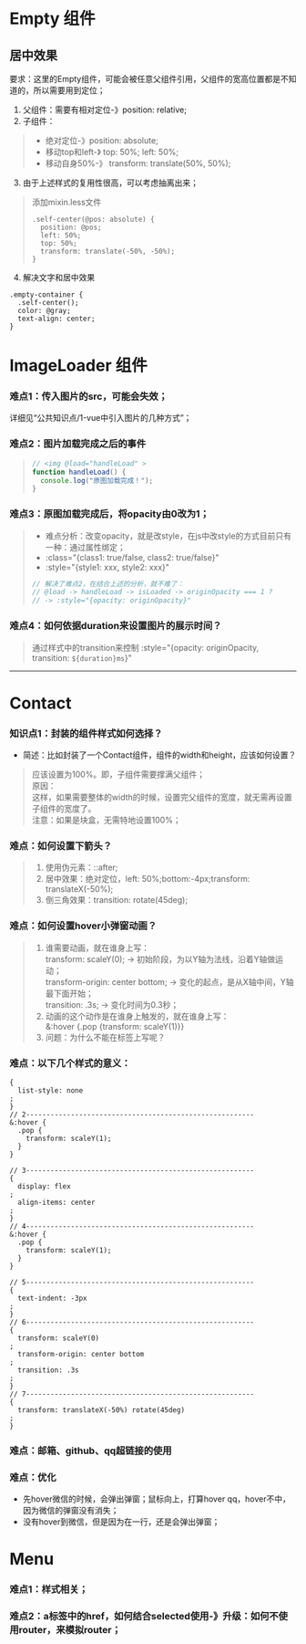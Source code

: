 # Empty 组件

## 居中效果

要求：这里的Empty组件，可能会被任意父组件引用，父组件的宽高位置都是不知道的，所以需要用到定位；

1. 父组件：需要有相对定位-》position: relative;
2. 子组件：

> - 绝对定位-》position: absolute;
> - 移动top和left-》 top: 50%; left: 50%;
> - 移动自身50%-》 transform: translate(50%, 50%);

3. 由于上述样式的复用性很高，可以考虑抽离出来；

> 添加mixin.less文件
>
> ```less
> .self-center(@pos: absolute) {
>   position: @pos;
>   left: 50%;
>   top: 50%;
>   transform: translate(-50%, -50%);
> }
> ```

4. 解决文字和居中效果

```less
.empty-container {
  .self-center();
  color: @gray;
  text-align: center;
}
```

# ImageLoader 组件

### 难点1：传入图片的src，可能会失效；

详细见“公共知识点/1-vue中引入图片的几种方式”；

### 难点2：图片加载完成之后的事件

> ```js
> // <img @load="handleLoad" >
> function handleLoad() {
>   console.log("原图加载完成！");
> }
> ```

### 难点3：原图加载完成后，将opacity由0改为1；

> - 难点分析：改变opacity，就是改style，在js中改style的方式目前只有一种：通过属性绑定；
> - :class="{class1: true/false, class2: true/false}"
> - :style="{style1: xxx, style2: xxx}"<br>
>
> ```js
> // 解决了难点2，在结合上述的分析，就不难了：
> // @load -> handleLoad -> isLoaded -> originOpacity === 1 ?
> // -> :style="{opacity: originOpacity}"
> ```

### 难点4：如何依据duration来设置图片的展示时间？

> 通过样式中的transition来控制
> :style="{opacity: originOpacity, transition: `${duration}ms`}"

---

# Contact

### 知识点1：封装的组件样式如何选择？

- 简述：比如封装了一个Contact组件，组件的width和height，应该如何设置？

> 应该设置为100%。即，子组件需要撑满父组件；<br>
> 原因：<br>
> 这样，如果需要整体的width的时候，设置完父组件的宽度，就无需再设置子组件的宽度了。<br>
> 注意：如果是块盒，无需特地设置100%；

### 难点：如何设置下箭头？

> 1. 使用伪元素：::after;
> 2. 居中效果：绝对定位，left: 50%;bottom:-4px;transform: translateX(-50%);
> 3. 倒三角效果：transition: rotate(45deg);

### 难点：如何设置hover小弹窗动画？

> 1. 谁需要动画，就在谁身上写：<br>
>    transform: scaleY(0); -> 初始阶段，为以Y轴为法线，沿着Y轴做运动；<br>
>    transform-origin: center bottom; -> 变化的起点，是从X轴中间，Y轴最下面开始；<br>
>    transition: .3s; -> 变化时间为0.3秒；
> 2. 动画的这个动作是在谁身上触发的，就在谁身上写：<br>
>    &:hover {.pop {transform: scaleY(1)}} <br>
> 3. 问题：为什么不能在标签上写呢？

### 难点：以下几个样式的意义：

```less
{
  list-style: none
;
}
// 2--------------------------------------------------------
&:hover {
  .pop {
    transform: scaleY(1);
  }
}

// 3--------------------------------------------------------
{
  display: flex
;
  align-items: center
;
}
// 4--------------------------------------------------------
&:hover {
  .pop {
    transform: scaleY(1);
  }
}

// 5--------------------------------------------------------
{
  text-indent: -3px
;
}
// 6--------------------------------------------------------
{
  transform: scaleY(0)
;
  transform-origin: center bottom
;
  transition: .3s
;
}
// 7--------------------------------------------------------
{
  transform: translateX(-50%) rotate(45deg)
;
}
```

### 难点：邮箱、github、qq超链接的使用

### 难点：优化

- 先hover微信的时候，会弹出弹窗；鼠标向上，打算hover qq，hover不中，因为微信的弹窗没有消失；
- 没有hover到微信，但是因为在一行，还是会弹出弹窗；

# Menu

### 难点1：样式相关；

### 难点2：a标签中的href，如何结合selected使用-》升级：如何不使用router，来模拟router；

###

